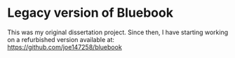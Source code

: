 # Legacy version of Bluebook
This was my original dissertation project. Since then, I have starting working on a refurbished version available at: https://github.com/joe147258/bluebook
